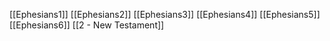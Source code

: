 [[Ephesians1]]
[[Ephesians2]]
[[Ephesians3]]
[[Ephesians4]]
[[Ephesians5]]
[[Ephesians6]]
[[2 - New Testament]]